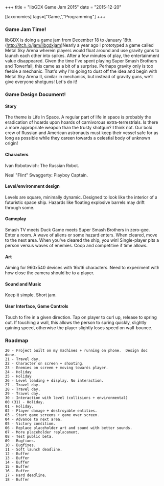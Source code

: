 +++
title = "libGDX Game Jam 2015"
date = "2015-12-20"

[taxonomies]
tags=["Game,","Programming"]
+++

### Game Jam Time!

libGDX is doing a game jam from December 18 to January 18th. (http://itch.io/jam/libgdxjam)Nearly a year ago I prototyped a game called Metal Sky Arena wherein players would float around and use gravity guns to launch each other into spikes. After a few minutes of play, the entertainment value disappeared. Given the time I've spent playing Super Smash Brothers and Towerfall, this came as a bit of a surprise. Perhaps gravity only is too feeble a mechanic. That's why I'm going to dust off the idea and begin with Metal Sky Arena II, similar in mechanics, but instead of gravity guns, we'll give everyone shotguns! Let's do it!

### Game Design Document!

#### Story

The theme is Life In Space. A regular part of life in space is probably the eradication of hoards upon hoards of carnivorous extra-terrestrials. Is there a more appropriate weapon than the trusty shotgun? I think not. Our bold crew of Russian and American astronauts must keep their vessel safe for as long as possible while they careen towards a celestial body of unknown origin!

#### Characters

Ivan Robotovich: The Russian Robot.

<!-- Ivan was an impoverished child born at the end of the Second Age of the Soviet Republic.  He was a quiet, unsocial child with only a small, stray dog named Laika.  One day, Laika is taken by the space agency for tests in their new capsule.  He's heartbroken.  Another boy by the name of Dima notices his sadness and does his best to console him.  This spawns a friendship which grows into a romance.  The Russian government does not tolerate well homosexuality, and Ivan is given the choice: take part in an experimental procedure to become less man and more machine or be destroyed.  -->

Neal "Flint" Swaggerty: Playboy Captain.

<!-- -->

#### Level/environment design

Levels are square, minimally dynamic. Designed to look like the interior of a futuristic space ship. Hazards like floating explosive barrels may drift through some.

#### Gameplay

Smash TV meets Duck Game meets Super Smash Brothers in zero-gee. Enter a room. A wave of aliens or some hazard enters. When cleared, move to the next area. When you've cleared the ship, you win! Single-player pits a person versus waves of enemies. Coop and competitive if time allows.

#### Art

Aiming for 960x540 devices with 16x16 characters. Need to experiment with how close the camera should be to a player.

#### Sound and Music

Keep it simple. Short jam.

#### User Interface, Game Controls

Touch to fire in a given direction. Tap on player to curl up, release to spring out. If touching a wall, this allows the person to spring quickly, slightly gaining speed, otherwise the player slightly loses speed on wall-bounce.

### Roadmap

```
20 - Project built on my machines + running on phone.  Design doc done.
21 - Travel day.
22 - Character on screen + shooting.
23 - Enemies on screen + moving towards player.
24 - Holiday
25 - Holiday
26 - Level loading + display. No interaction.
27 - Travel day.
28 - Travel day.
29 - Travel day.
30 - Interaction with level (collisions + environmental)
00 (31) - Holiday.
01 - Holiday.
02 - Player damage + destroyable entities.
03 - Start game screens + game over screen.
04 - Advance to next area.
05 - Victory condition.
06 - Replace placeholder art and sound with better sounds.
07 - More placeholder replacement.
08 - Test public beta.
09 - Bugfixes.
10 - Bugfixes.
11 - Soft launch deadline.
12 - Buffer
13 - Buffer
14 - Buffer
15 - Buffer
16 - Buffer
17 - Hard deadline.
18 - Buffer
```
